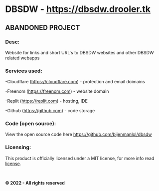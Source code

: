# DBSDW - https://dbsdw.drooler.tk

## ABANDONED PROJECT

### Desc:

Website for links and short URL's to DBSDW websites and other DBSDW related webapps


### Services used:

-Cloudflare (https://cloudflare.com) - protection and email doimains

-Freenom (https://freenom.com) - website domain

-Replit (https://replit.com) - hosting, IDE

-Github (https://github.com) - code storage


### Code (open source):

View the open source code here https://github.com/bijenmanlol/dbsdw


### Licensing:

This product is officially licensed under a MIT license, for more info read [license](https://github.com/bijenmanlol/dbsdw/blob/main/license).

&nbsp;

**&copy; 2022 - All rights reserved**

